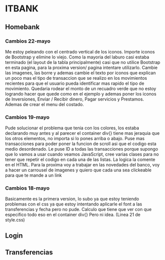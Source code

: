 # ITBANK
## Homebank
### Cambios 22-mayo
Me estoy peleando con el centrado vertical de los iconos. Importe iconos de Bootstrap y elimine lo viejo.
Como la mayoria del laburo casi estaba terminado (el layout de la tabla principalmente) casi que no utilice Bootstrap en esta pagina, para la proxima version/ pagina intentare utilizarlo.
Cambie las imagenes, las borre y ademas cambie el texto por iconos que explican un poco mas el tipo de transaccion que se realizo en los movimientos recientes para que el usuario pueda identificar mas rapido el tipo de movimiento. Quedaria rodear el monto de un recuadro verde que no estoy logrando hacer que quede como en el ejemplo y ademas poner los iconos de Inversiones, Enviar / Recibir dinero, Pagar servicios y Prestamos. Ademas de crear el menu del costado.
### Cambios 19-mayo
Pude solucionar el problema que tenia con los colores, los estaba declarando muy antes y al parecer el container div{} tiene mas jeraquia que los otros elementos, no importa si lo pones arriba o abajo.
Puse mas transacciones para poder poner la funcion de scroll asi que el codigo esta medio desordenado. Le puse ID a todas las transacciones porque supongo que lo vamos a usar cuando veamos JavaScript, cree varias clases para no tener que repetir el codigo en cada una de las listas. La logica la comente en el HTML.
Para la proxima voy a trabajar en las novedades del banco, voy a hacer un carrousel de imagenes y quiero que cada una sea clickeable para que te mande a un link
### Cambios 18-mayo
Basicamente es la primera version, lo subo ya que estoy teniendo problemas con el css ya que estoy intentando aplicarle el font a las transferencias y fecha pero no pude. Calculo que tiene que ver con que especifico todo eso en el container div{} Pero ni idea. (Linea 21 de style.css)
## Login
## Transferencias
